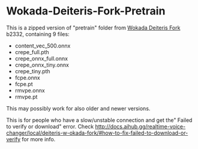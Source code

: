 # Wokada-Deiteris-Fork-Pretrain

This is a zipped version of "pretrain" folder from [Wokada Deiteris Fork](https://github.com/deiteris/voice-changer) b2332, containing 9 files:
- content_vec_500.onnx
- crepe_full.pth
- crepe_onnx_full.onnx
- crepe_onnx_tiny.onnx
- crepe_tiny.pth
- fcpe.onnx
- fcpe.pt
- rmvpe.onnx
- rmvpe.pt

This may possibly work for also older and newer versions.

This is for people who have a slow/unstable connection and get the" Failed to verify or download" error. Check http://docs.aihub.gg/realtime-voice-changer/local/deiteris-w-okada-fork/#how-to-fix-failed-to-download-or-verify for more info.
